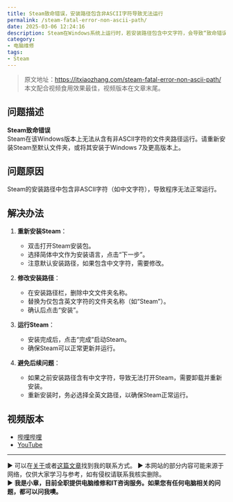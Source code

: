```yaml
---
title: Steam致命错误，安装路径包含非ASCII字符导致无法运行
permalink: /steam-fatal-error-non-ascii-path/
date: 2025-03-06 12:24:16
description: Steam在Windows系统上运行时，若安装路径包含中文字符，会导致“致命错误”无法启动。本文详细解析问题原因，并提供正确的安装方法，确保Steam正常运行。
category:
- 电脑维修
tags:
- Steam
---
```


> 原文地址：<https://itxiaozhang.com/steam-fatal-error-non-ascii-path/>  
> 本文配合视频食用效果最佳，视频版本在文章末尾。

## 问题描述  

**Steam致命错误**  
Steam在该Windows版本上无法从含有非ASCII字符的文件夹路径运行。请重新安装Steam至默认文件夹，或将其安装于Windows 7及更高版本上。  

## 问题原因  

Steam的安装路径中包含非ASCII字符（如中文字符），导致程序无法正常运行。  

## 解决办法  

1. **重新安装Steam**：  
   - 双击打开Steam安装包。  
   - 选择简体中文作为安装语言，点击“下一步”。  
   - 注意默认安装路径，如果包含中文字符，需要修改。  

2. **修改安装路径**：  
   - 在安装路径栏，删除中文文件夹名称。  
   - 替换为仅包含英文字符的文件夹名称（如“Steam”）。  
   - 确认后点击“安装”。  

3. **运行Steam**：  
   - 安装完成后，点击“完成”启动Steam。  
   - 确保Steam可以正常更新并运行。  

4. **避免后续问题**：  
   - 如果之前安装路径含有中文字符，导致无法打开Steam，需要卸载并重新安装。  
   - 重新安装时，务必选择全英文路径，以确保Steam正常运行。  

## 视频版本

- [哔哩哔哩](https://www.bilibili.com/video/BV1enRwYzEu2)
- [YouTube](https://youtu.be/MaRLsUXFcww?si=g2lIcp1vJ4vJ7mph)

---
▶ 可以在[关于](https://itxiaozhang.com/about/)或者[这篇文章](https://itxiaozhang.com/about-computer-repair-services-with-me/)找到我的联系方式。
▶ 本网站的部分内容可能来源于网络，仅供大家学习与参考，如有侵权请联系我核实删除。  
▶ **我是小章，目前全职提供电脑维修和IT咨询服务。如果您有任何电脑相关的问题，都可以问我噢。**  
